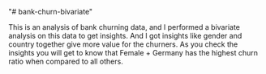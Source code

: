 "# bank-churn-bivariate" 


This is an analysis of bank churning data, and I performed a bivariate analysis on this data to get insights. And I got insights like gender and country together give more value for the churners.
As you check the insights you will get to know that 
Female + Germany has the highest churn ratio when compared to all others.
